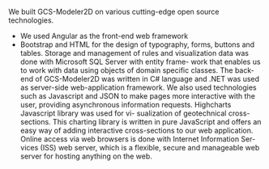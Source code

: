 We built GCS-Modeler2D on various cutting-edge open source technologies. 
- We used Angular as the front-end web framework
- Bootstrap and HTML for the design of typography, forms, buttons and tables. Storage and management of rules and visualization data was done with Microsoft SQL Server with entity frame- work that enables us to work with data using objects of domain specific classes. The back-end of GCS-Modeler2D was written in C# language and .NET was used as server-side web-application framework. We also used technologies such as Javascript and JSON to make pages more interactive with the user, providing asynchronous information requests. Highcharts Javascript library was used for vi- sualization of geotechnical cross-sections. This charting library is written in pure JavaScript and offers an easy way of adding interactive cross-sections to our web application. Online access via web browsers is done with Internet Information Ser- vices (ISS) web server, which is a flexible, secure and manageable web server for hosting anything on the web.
